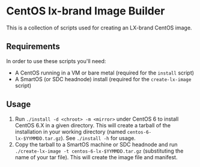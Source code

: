# CentOS lx-brand Image Builder

This is a collection of scripts used for creating an LX-brand CentOS image.

## Requirements

In order to use these scripts you'll need:

- A CentOS running in a VM or bare metal (required for the `install` script) 
- A SmartOS (or SDC headnode) install (required for the `create-lx-image` script)

## Usage

1. Run `./install -d <chroot> -m <mirror>` under CentOS 6 to install CentOS 6.X in a given directory. This will create a tarball of the installation in your working directory (named `centos-6-lx-$YYMMDD.tar.gz`). See `./install -h` for usage.
2. Copy the tarball to a SmartOS machine or SDC headnode and run `./create-lx-image -t centos-6-lx-$YYMMDD.tar.gz` (substituting the name of your tar file). This will create the image file and manifest.
